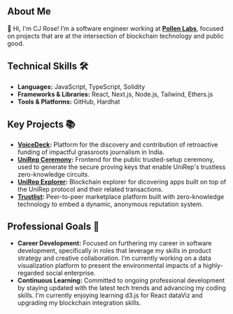 
## About Me
👋 Hi, I'm CJ Rose! I’m a software engineer working at **[Pollen Labs](github/Pollen-labs)**, focused on projects that are at the intersection of blockchain technology and public good.

## Technical Skills 🛠️
- **Languages:** JavaScript, TypeScript, Solidity
- **Frameworks & Libraries:** React, Next.js, Node.js, Tailwind, Ethers.js
- **Tools & Platforms:** GitHub, Hardhat

## Key Projects 📚
- **[VoiceDeck](https://github.com/VoiceDeck/app):** Platform for the discovery and contribution of retroactive funding of impactful grassroots journalism in India.
- **[UniRep Ceremony](https://github.com/Unirep/ceremony):** Frontend for the public trusted-setup ceremony, used to generate the secure proving keys that enable UniRep's trustless zero-knowledge circuits.
- **[UniRep Explorer](https://github.com/Unirep/explorer):** Blockchain explorer for dicovering apps built on top of the UniRep protocol and their related transactions.
- **[Trustlist](https://github.com/trustlist/trustlist):** Peer-to-peer marketplace platform built with zero-knowledge technology to embed a dynamic, anonymous reputation system.

<!--- You can view these and more [here](https://jeromehardaway.github.io/#). --->

## Professional Goals 🚀
- **Career Development:** Focused on furthering my career in software development, specifically in roles that leverage my skills in product strategy and creative collaboration. I’m currently working on a data visualization platform to present the environmental impacts of a highly-regarded social enterprise.
- **Continuous Learning:** Committed to ongoing professional development by staying updated with the latest tech trends and advancing my coding skills. I'm currently enjoying learning d3.js for React dataViz and upgrading my blockchain integration skills.




